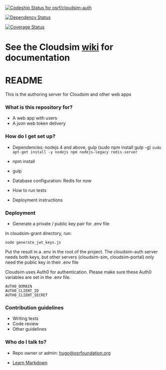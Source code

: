 [ ![Codeship Status for osrf/cloudsim-auth](https://codeship.com/projects/d48e5670-0c06-0134-283f-368b7d3cc702/status?branch=default)](https://codeship.com/projects/156010)

[![Dependency Status](https://www.versioneye.com/user/projects/57ca2dec939fc60037ebcff7/badge.svg?style=flat-square)](https://www.versioneye.com/user/projects/57ca2dec939fc60037ebcff7)

[![Coverage Status](https://coveralls.io/repos/bitbucket/osrf/cloudsim-auth/badge.svg?branch=master)](https://coveralls.io/bitbucket/osrf/cloudsim-auth?branch=default)

# See the Cloudsim [wiki](https://bitbucket.org/osrf/cloudsim/wiki) for documentation #

# README #

This is the authoring server for Cloudsim and other web apps

### What is this repository for? ###

* A web app with users
* A json web token delivery

### How do I get set up? ###

* Dependencies: nodejs 4 and above, gulp (sudo npm install gulp -g)
  `sudo apt-get install -y nodejs npm nodejs-legacy redis-server`

* npm install
* gulp
* Database configuration: Redis for now
* How to run tests
* Deployment instructions

### Deployment ###

* Generate a private / public key pair for .env file

In cloudsim-grant directory, run:

`node generate_jwt_keys.js`

Put the result in a .env in the root of the project. The cloudsim-auth server
needs both keys, but other servers (cloudsim-sim, cloudsim-portal) only need
the public key in their .env file

Cloudsim uses Auth0 for authentication. Please make sure these Auth0 variables
are set in the .env file.

~~~
AUTH0_DOMAIN
AUTH0_CLIENT_ID
AUTH0_CLIENT_SECRET
~~~~

### Contribution guidelines ###

* Writing tests
* Code review
* Other guidelines

### Who do I talk to? ###

* Repo owner or admin: hugo@osrfoundation.org

* [Learn Markdown](https://bitbucket.org/tutorials/markdowndemo)

